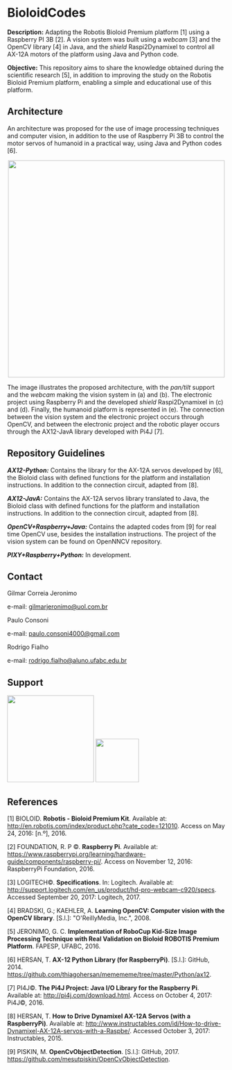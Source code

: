 # BioloidCodes

**Description:** Adapting the Robotis Bioloid Premium platform [1] using a Raspberry PI 3B [2]. A vision system was built using a *webcam* [3] and the OpenCV library [4] in Java, and the *shield* Raspi2Dynamixel to control all AX-12A motors of the platform using Java and Python code.

**Objective:** This repository aims to share the knowledge obtained during the scientific research [5], in addition to improving the study on the Robotis Bioloid Premium platform, enabling a simple and educational use of this platform.

## Architecture 

An architecture was proposed for the use of image processing techniques and computer vision, in addition to the use of Raspberry Pi 3B to control the motor servos of humanoid in a practical way, using Java and Python codes [6].

<p align="center">
<img src="https://user-images.githubusercontent.com/28567780/32135686-fd12e826-bbe1-11e7-9b8e-8b909cda75f1.jpg" width="500">
</p>

The image illustrates the proposed architecture, with the _pan/tilt_ support and the _webcam_ making the vision system in (a) and (b). The electronic project using Raspberry Pi and the developed _shield_ Raspi2Dynamixel in (c) and (d). Finally, the humanoid platform is represented in (e). The connection between the vision system and the electronic project occurs through OpenCV, and between the electronic project and the robotic player occurs through the AX12-JavA library developed with Pi4J [7].

## Repository Guidelines

**_AX12-Python:_** Contains the library for the AX-12A servos developed by [6], the Bioloid class with defined functions for the platform and installation instructions. In addition to the connection circuit, adapted from [8].

**_AX12-JavA:_** Contains the AX-12A servos library translated to Java, the Bioloid class with defined functions for the platform and installation instructions. In addition to the connection circuit, adapted from [8].

**_OpenCV+Raspberry+Java:_** Contains the adapted codes from [9] for real time OpenCV use, besides the installation instructions. The project of the vision system can be found on OpenNNCV repository.

**_PIXY+Raspberry+Python:_** In development.

## Contact

Gilmar Correia Jeronimo

e-mail: gilmarjeronimo@uol.com.br

Paulo Consoni

e-mail: paulo.consoni4000@gmail.com

Rodrigo Fialho

e-mail: rodrigo.fialho@aluno.ufabc.edu.br

## Support

<img src="http://www.fc.unesp.br/Home/Cursos/Fisica/fisica-fapesp.png" width="200">
  
<img src = "http://proad.ufabc.edu.br/images/headers/logo_ufabc.png" width="100">

## References 

[1] BIOLOID. **Robotis - Bioloid Premium Kit**. Available at: <http://en.robotis.com/index/product.php?cate_code=121010>. Access on May 24, 2016: [n.º], 2016.

[2] FOUNDATION, R. P ©. **Raspberry Pi**. Available at: <https://www.raspberrypi.org/learning/hardware-guide/components/raspberry-pi/>. Access on November 12, 2016: RaspberryPi Foundation, 2016.

[3] LOGITECH©. **Specifications**. In: Logitech. Available at: <http://support.logitech.com/en_us/product/hd-pro-webcam-c920/specs>. Accessed September 20, 2017: Logitech, 2017.

[4] BRADSKI, G.; KAEHLER, A. __Learning OpenCV: Computer vision with the OpenCV library__. [S.l.]: "O'ReillyMedia, Inc.", 2008.

[5] JERONIMO, G. C. **Implementation of RoboCup Kid-Size Image Processing Technique with Real Validation on Bioloid ROBOTIS Premium Platform**. FAPESP, UFABC, 2016.

[6] HERSAN, T. **AX-12 Python Library (for RaspberryPi)**. [S.l.]: GitHub, 2014. <https://github.com/thiagohersan/memememe/tree/master/Python/ax12>.

[7] PI4J©. **The Pi4J Project: Java I/O Library for the Raspberry Pi**. Available at: <http://pi4j.com/download.html>. Access on October 4, 2017: Pi4J©, 2016.

[8] HERSAN, T. **How to Drive Dynamixel AX-12A Servos (with a RaspberryPi)**. Available at: <http://www.instructables.com/id/How-to-drive-Dynamixel-AX-12A-servos-with-a-Raspbe/>. Accessed October 3, 2017: Instructables, 2015.

[9] PISKIN, M. **OpenCvObjectDetection**. [S.l.]: GitHub, 2017. <https://github.com/mesutpiskin/OpenCvObjectDetection>.
